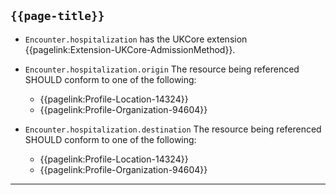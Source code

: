 ## <code>{{page-title}}</code>

- `Encounter.hospitalization` has the UKCore extension {{pagelink:Extension-UKCore-AdmissionMethod}}.

-  `Encounter.hospitalization.origin` The resource being referenced SHOULD conform to one of the following: 
    - {{pagelink:Profile-Location-14324}}
    - {{pagelink:Profile-Organization-94604}}

-  `Encounter.hospitalization.destination` The resource being referenced SHOULD conform to one of the following: 
    - {{pagelink:Profile-Location-14324}}
    - {{pagelink:Profile-Organization-94604}}

---